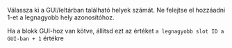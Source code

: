Válassza ki a GUI/leltárban található helyek számát. Ne felejtse el hozzáadni 1-et a legnagyobb hely azonosítóhoz.

Ha a blokk GUI-hoz van kötve, állítsd ezt az értéket `a legnagyobb slot ID a GUI-ban + 1` értékre